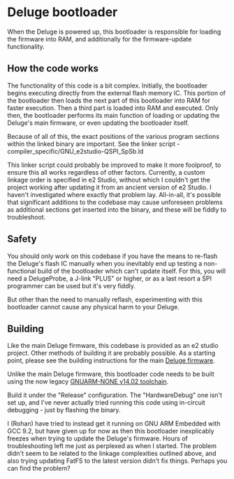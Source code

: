 # Deluge bootloader

When the Deluge is powered up, this bootloader is responsible for loading the firmware into RAM, and additionally for the firmware-update functionality.

## How the code works
The functionality of this code is a bit complex. Initially, the bootloader begins executing directly from the external flash memory IC. This portion of the bootloader then loads the next part of this bootloader into RAM for faster execution. Then a third part is loaded into RAM and executed. Only then, the bootloader performs its main function of loading or updating the Deluge's main firmware, or even updating the bootloader itself.

Because of all of this, the exact positions of the various program sections within the linked binary are important. See the linker script - compiler_specific/GNU_e2studio-QSPI_SpSb.ld

This linker script could probably be improved to make it more foolproof, to ensure this all works regardless of other factors. Currently, a custom linkage order is specified in e2 Studio, without which I couldn't get the project working after updating it from an ancient version of e2 Studio. I haven't investigated where exactly that problem lay. All-in-all, it's possible that significant additions to the codebase may cause unforeseen problems as additional sections get inserted into the binary, and these will be fiddly to troubleshoot.

## Safety
You should only work on this codebase if you have the means to re-flash the Deluge's flash IC manually when you inevitably end up testing a non-functional build of the bootloader which can't update itself. For this, you will need a DelugeProbe, a J-link "PLUS" or higher, or as a last resort a SPI programmer can be used but it's very fiddly.

But other than the need to manually reflash, experimenting with this bootloader cannot cause any physical harm to your Deluge.

## Building
Like the main Deluge firmware, this codebase is provided as an e2 studio project. Other methods of building it are probably possible. As a starting point, please see the building instructions for the main [Deluge firmware](https://github.com/SynthstromAudible/DelugeFirmware).

Unlike the main Deluge firmware, this bootloader code needs to be built using the now legacy [GNUARM-NONE v14.02 toolchain](https://llvm-gcc-renesas.com/rz/rz-download-toolchains/).

Build it under the "Release" configuration. The "HardwareDebug" one isn't set up, and I've never actually tried running this code using in-circuit debugging - just by flashing the binary.

I (Rohan) have tried to instead get it running on GNU ARM Embedded with GCC 9.2, but have given up for now as then this bootloader inexplicably freezes when trying to update the Deluge's firmware. Hours of troubleshooting left me just as perplexed as when I started. The problem didn't seem to be related to the linkage complexities outlined above, and also trying updating FatFS to the latest version didn't fix things. Perhaps you can find the problem?
